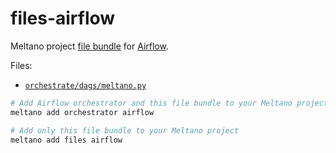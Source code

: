 # files-airflow

Meltano project [file bundle](https://docs.meltano.com/concepts/plugins#file-bundles) for [Airflow](https://airflow.apache.org/).

Files:
- [`orchestrate/dags/meltano.py`](./bundle/orchestrate/dags/meltano.py)

```py
# Add Airflow orchestrator and this file bundle to your Meltano project
meltano add orchestrator airflow

# Add only this file bundle to your Meltano project
meltano add files airflow
```

